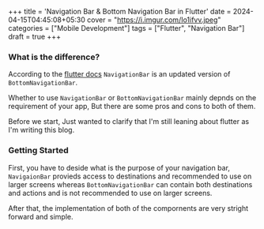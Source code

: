 +++
title = 'Navigation Bar & Bottom Navigation Bar in Flutter'
date = 2024-04-15T04:45:08+05:30
cover = "https://i.imgur.com/Io1ifvv.jpeg"
categories = ["Mobile Development"]
tags  = ["Flutter", "Navigation Bar"]
draft = true
+++

### What is the difference?
According to the [flutter docs](https://api.flutter.dev/flutter/material/BottomNavigationBar-class.html) `NavigationBar` is an updated version of `BottomNavigationBar`. 

Whether to use `NavigationBar` or `BottomNavigationBar` mainly depnds on the requirement of your app, But there are some pros and cons to both of them.

Before we start, Just wanted to clarify that I'm still leaning about flutter as I'm writing this blog.

### Getting Started

First, you have to deside what is the purpose of your navigation bar, `NavigaionBar` provieds access to destinations and recommended to use on larger screens whereas `BottomNavigationBar` can contain both destinations and actions and is not recommended to use on larger screens.

After that, the implementation of both of the compornents are very stright forward and simple.
